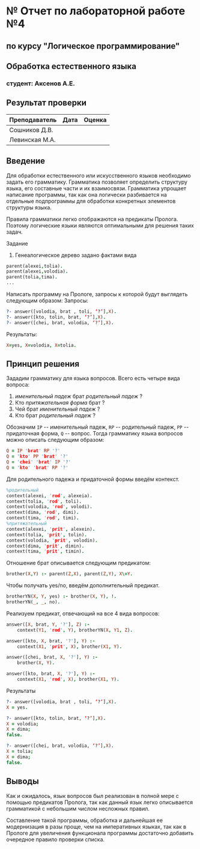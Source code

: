 # № Отчет по лабораторной работе №4
## по курсу "Логическое программирование"

## Обработка естественного языка

### студент: Аксенов А.Е.

## Результат проверки

| Преподаватель     | Дата         |  Оценка       |
|-------------------|--------------|---------------|
| Сошников Д.В. |              |               |
| Левинская М.А.|              |               |

## Введение
Для обработки естественного или искусственного языков необходимо задать его грамматику. Грамматика позволяет определить структуру языка, его составные части и их взаимосвязи. Грамматика упрощает написание программы, так как она логически разбивается на отдельные подпрограммы для обработки конкретных элементов структуры языка.

Правила грамматики легко отображаются на предикаты Пролога. Поэтому логические языки являются оптимальными для решения таких задач.

Задание
1. Генеалогическое дерево задано фактами вида

```prolog
parent(alexei,tolia).
parent(alexei,volodia).
parent(tolia,tima).
...
```

Написать программу на Прологе, запросы к которой будут выглядеть следующим образом:
Запросы:

```prolog
?- answer([volodia, brat , toli, ‘?’],X).
?- answer([kto, tolin, brat, ‘?’],X).
?- answer([chei, brat, volodia, ‘?’],X).
```
Результаты:    

```prolog
X=yes, X=volodia, X=tolia.
```

## Принцип решения
Зададим грамматику для языка вопросов. Всего есть четыре вида вопроса:
1) *именительный падеж* брат *родительный падеж* ?
2) Кто *притяжательная форма* брат ?
3) Чей брат *именительный падеж* ?
4) Кто брат *родительный падеж* ?

Обозначим `IP` -- именительный падеж, `RP` -- родительный падеж, `PP` -- придаточная форма, `Q` -- вопрос.
Тогда грамматику языка вопросов можно описать следующим образом:

```prolog
Q = IP 'brat' RP '?'
Q = 'kto' PP 'brat' '?'
Q = 'chei' 'brat' IP '?'
Q = 'kto' 'brat' RP '?'
```

Для родительного падежа и придаточной формы введём контекст.

```prolog
%родительный
context(alexei, 'rod', alexeia).
context(tolia, 'rod', toli).
context(volodia, 'rod', volodi).
context(dima, 'rod', dimi).
context(tima, 'rod', timi).
%притяжательный
context(alexei, 'prit', alexein).
context(tolia, 'prit', tolin).
context(volodia, 'prit', volodin).
context(dima, 'prit', dimin).
context(tima, 'prit', timin).
```

Отношение брат описывается следующим предикатом:

```prolog
brother(X,Y) :- parent(Z,X), parent(Z,Y), X\=Y.
```

Чтобы получать yes/no, введём дополнительный предикат.

```prolog
brotherYN(X, Y, yes) :- brother(X, Y), !.
brotherYN(_, _, no).
```

Реализуем предикат, отвечающий на все 4 вида вопросов:

```prolog
answer([X, brat, Y, '?'], Z) :-
    context(Y1, 'rod', Y), brotherYN(X, Y1, Z).

answer([kto, X, brat, '?'], Y) :-
    context(X1, 'prit', X), brother(X1, Y).

answer([chei, brat, X, '?'], Y) :-
    brother(X, Y).

answer([kto, brat, X, '?'], Y) :-
    context(X1, 'rod', X), brother(X1, Y).
```

Результаты

```prolog
?- answer([volodia, brat , toli, ‘?’],X).
X = yes.

?- answer([kto, tolin, brat, ‘?’],X).
X = volodia;
X = dima;
false.

?- answer([chei, brat, volodia, ‘?’],X).
X = tolia;
X = dima;
false.
```

## Выводы
Как и ожидалось, язык вопросов был реализован в полной мере с помощью предикатов Пролога, так как данный язык легко описывается грамматикой с небольшим числом несложных правил.

Составление такой программы, обработка и дальнейшая ее модернизация в разы проще, чем на императивных языках, так как в Прологе для увеличения функционала программы достаточно добавить очередное правило проверки списка.
